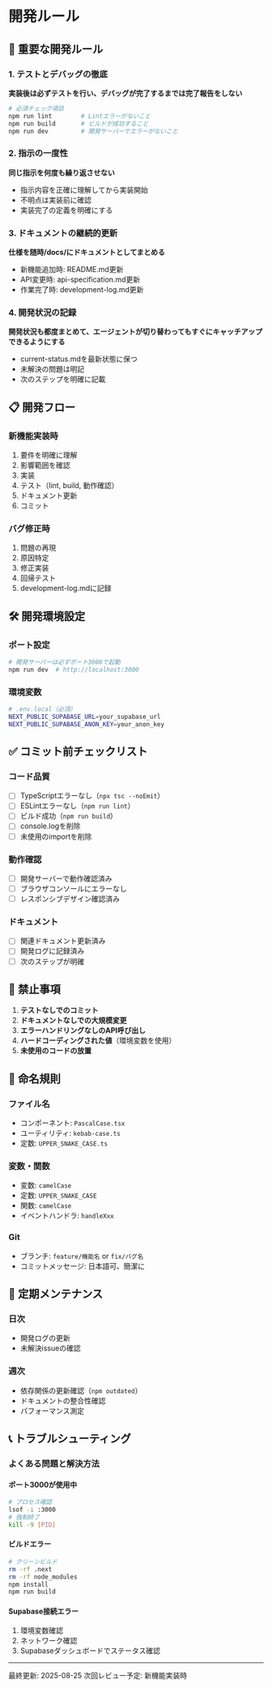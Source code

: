 # 開発ルール

## 🔴 重要な開発ルール

### 1. テストとデバッグの徹底
**実装後は必ずテストを行い、デバッグが完了するまでは完了報告をしない**
```bash
# 必須チェック項目
npm run lint        # Lintエラーがないこと
npm run build       # ビルドが成功すること
npm run dev         # 開発サーバーでエラーがないこと
```

### 2. 指示の一度性
**同じ指示を何度も繰り返させない**
- 指示内容を正確に理解してから実装開始
- 不明点は実装前に確認
- 実装完了の定義を明確にする

### 3. ドキュメントの継続的更新
**仕様を随時/docs/にドキュメントとしてまとめる**
- 新機能追加時: README.md更新
- API変更時: api-specification.md更新
- 作業完了時: development-log.md更新

### 4. 開発状況の記録
**開発状況も都度まとめて、エージェントが切り替わってもすぐにキャッチアップできるようにする**
- current-status.mdを最新状態に保つ
- 未解決の問題は明記
- 次のステップを明確に記載

## 📋 開発フロー

### 新機能実装時
1. 要件を明確に理解
2. 影響範囲を確認
3. 実装
4. テスト（lint, build, 動作確認）
5. ドキュメント更新
6. コミット

### バグ修正時
1. 問題の再現
2. 原因特定
3. 修正実装
4. 回帰テスト
5. development-log.mdに記録

## 🛠 開発環境設定

### ポート設定
```bash
# 開発サーバーは必ずポート3000で起動
npm run dev  # http://localhost:3000
```

### 環境変数
```bash
# .env.local（必須）
NEXT_PUBLIC_SUPABASE_URL=your_supabase_url
NEXT_PUBLIC_SUPABASE_ANON_KEY=your_anon_key
```

## ✅ コミット前チェックリスト

### コード品質
- [ ] TypeScriptエラーなし（`npx tsc --noEmit`）
- [ ] ESLintエラーなし（`npm run lint`）
- [ ] ビルド成功（`npm run build`）
- [ ] console.logを削除
- [ ] 未使用のimportを削除

### 動作確認
- [ ] 開発サーバーで動作確認済み
- [ ] ブラウザコンソールにエラーなし
- [ ] レスポンシブデザイン確認済み

### ドキュメント
- [ ] 関連ドキュメント更新済み
- [ ] 開発ログに記録済み
- [ ] 次のステップが明確

## 🚫 禁止事項

1. **テストなしでのコミット**
2. **ドキュメントなしでの大規模変更**
3. **エラーハンドリングなしのAPI呼び出し**
4. **ハードコーディングされた値**（環境変数を使用）
5. **未使用のコードの放置**

## 📝 命名規則

### ファイル名
- コンポーネント: `PascalCase.tsx`
- ユーティリティ: `kebab-case.ts`
- 定数: `UPPER_SNAKE_CASE.ts`

### 変数・関数
- 変数: `camelCase`
- 定数: `UPPER_SNAKE_CASE`
- 関数: `camelCase`
- イベントハンドラ: `handleXxx`

### Git
- ブランチ: `feature/機能名` or `fix/バグ名`
- コミットメッセージ: 日本語可、簡潔に

## 🔄 定期メンテナンス

### 日次
- 開発ログの更新
- 未解決issueの確認

### 週次
- 依存関係の更新確認（`npm outdated`）
- ドキュメントの整合性確認
- パフォーマンス測定

## 📞 トラブルシューティング

### よくある問題と解決方法

#### ポート3000が使用中
```bash
# プロセス確認
lsof -i :3000
# 強制終了
kill -9 [PID]
```

#### ビルドエラー
```bash
# クリーンビルド
rm -rf .next
rm -rf node_modules
npm install
npm run build
```

#### Supabase接続エラー
1. 環境変数確認
2. ネットワーク確認
3. Supabaseダッシュボードでステータス確認

---
最終更新: 2025-08-25
次回レビュー予定: 新機能実装時